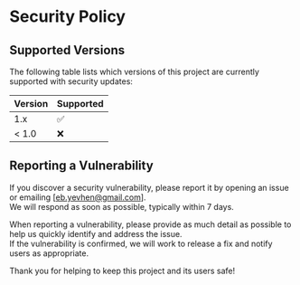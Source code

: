 # Security Policy

## Supported Versions

The following table lists which versions of this project are currently supported with security updates:

| Version | Supported          |
| ------- | ------------------ |
| 1.x     | :white_check_mark: |
| < 1.0   | :x:                |

## Reporting a Vulnerability

If you discover a security vulnerability, please report it by opening an issue or emailing [eb.yevhen@gmail.com].  
We will respond as soon as possible, typically within 7 days.

When reporting a vulnerability, please provide as much detail as possible to help us quickly identify and address the issue.  
If the vulnerability is confirmed, we will work to release a fix and notify users as appropriate.

Thank you for helping to keep this project and its users safe!

